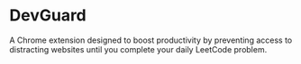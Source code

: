 # DevGuard
A Chrome extension designed to boost productivity by preventing access to distracting websites until you complete your daily LeetCode problem.
